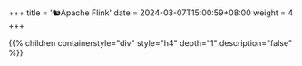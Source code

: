 +++
title = '🐿️Apache Flink'
date = 2024-03-07T15:00:59+08:00
weight = 4
+++


{{% children containerstyle="div" style="h4" depth="1" description="false" %}}